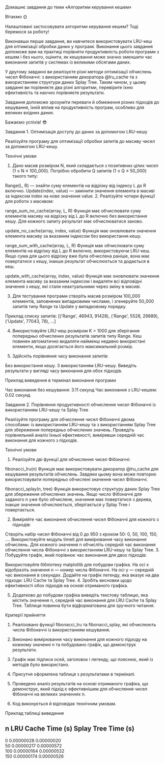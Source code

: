 Домашнє завдання до теми «Алгоритми керування кешем»



Вітаємо 🌞

Налаштовані застосовувати алгоритми керування кешем? Тоді беремося за роботу!

Виконавши перше завдання, ви навчитеся використовувати LRU-кеш для оптимізації обробки даних у програмі. Виконання цього завдання допоможе вам на практиці порівняти продуктивність роботи програми з кешем і без нього, оцінити, як кешування може значно зменшити час виконання запитів у системах із великими обсягами даних.

У другому завданні ви реалізуєте різні методи оптимізації обчислень чисел Фібоначчі: з використанням декоратора @lru_cache та з використанням структури даних Splay Tree. Таким чином, у цьому завданні ви порівняєте два різні алгоритми, перевірите їхню ефективність та наочно порівняєте результати.

Завдання допоможе зрозуміти переваги й обмеження різних підходів до кешування, їхній вплив на продуктивність програм, особливо для великих вхідних даних.

Бажаємо успіхів! 😎





Завдання 1. Оптимізація доступу до даних за допомогою LRU-кешу



Реалізуйте програму для оптимізації обробки запитів до масиву чисел за допомогою LRU-кешу.



Технічні умови

1. Дано масив розміром N, який складається з позитивних цілих чисел (1 ≤ N ≤ 100_000). Потрібно обробити Q запитів (1 ≤ Q ≤ 50_000) такого типу:

Range(L, R) — знайти суму елементів на відрізку від індексу L до R включно.
Update(index, value) — замінити значення елемента в масиві за індексом index на нове значення value.
2. Реалізуйте чотири функції для роботи з масивом:

range_sum_no_cache(array, L, R) 
Функція має обчислювати суму елементів масиву на відрізку від L до R включно без використання кешу. Для кожного запиту результат має обчислюватися заново.

update_no_cache(array, index, value) 
Функція має оновлювати значення елемента масиву за вказаним індексом без використання кешу.

range_sum_with_cache(array, L, R) 
Функція має обчислювати суму елементів на відрізку від L до R включно, використовуючи LRU-кеш. Якщо сума для цього відрізку вже була обчислена раніше, вона має повертатися з кешу, інакше результат обчислюється та додається в кеш.

update_with_cache(array, index, value) 
Функція має оновлювати значення елемента масиву за вказаним індексом і видаляти всі відповідні значення з кешу, які стали неактуальними через зміну в масиві.

3. Для тестування програми створіть масив розміром 100_000 елементів, заповнених випадковими числами, і згенеруйте 50_000 запитів типу Range та Update у випадковому порядку. 

Приклад списку запитів: [('Range', 46943, 91428), ('Range', 5528, 29889), ('Update', 77043, 78), ...]

4. Використовуйте LRU-кеш розміром K = 1000 для зберігання попередньо обчислених результатів запитів типу Range. Кеш повинен автоматично видаляти найменш недавно використані елементи, якщо досягається його максимальний розмір.

5. Здійсніть порівняння часу виконання запитів:

Без використання кешу.
З використанням LRU-кешу.
Виведіть результати у вигляді часу виконання для обох підходів.





Приклад виведення в термінал виконання програми

Час виконання без кешування: 3.11 секунд
Час виконання з LRU-кешем: 0.02 секунд





Завдання 2. Порівняння продуктивності обчислення чисел Фібоначчі із використанням LRU-кешу та Splay Tree



Реалізуйте програму для обчислення чисел Фібоначчі двома способами: із використанням LRU-кешу та з використанням Splay Tree для збереження попередньо обчислених значень. Проведіть порівняльний аналіз їхньої ефективності, вимірявши середній час виконання для кожного з підходів.



Технічні умови

1. Реалізуйте дві функції для обчислення чисел Фібоначчі:

fibonacci_lru(n) 
Функція має використовувати декоратор @lru_cache для кешування результатів обчислень. Завдяки цьому вона може повторно використовувати попередньо обчислені значення чисел Фібоначчі.

fibonacci_splay(n, tree) 
Функція використовує структуру даних Splay Tree для збереження обчислених значень. Якщо число Фібоначчі для заданого n уже було обчислене, значення має повертатися з дерева, інакше значення обчислюється, зберігається у Splay Tree і повертається.

2. Виміряйте час виконання обчислення чисел Фібоначчі для кожного з підходів:

Створіть набір чисел Фібоначчі від 0 до 950 з кроком 50: 0, 50, 100, 150, ....
Використовуйте модуль timeit для вимірювання часу виконання обчислень.
Для кожного значення n обчисліть середній час виконання обчислення числа Фібоначчі з використанням LRU-кешу та Splay Tree.
3. Побудуйте графік, який порівнює час виконання для двох підходів:

Використовуйте бібліотеку matplotlib для побудови графіка.
На осі x відобразіть значення n — номер числа Фібоначчі.
На осі y — середній час виконання в секундах.
Додайте на графік легенду, яка вказує на два підходи: LRU Cache та Splay Tree.
4. Зробіть висновки щодо ефективності обох підходів на основі отриманого графіка.

5. Додатково до побудови графіка виведіть текстову таблицю, яка містить значення n, середній час виконання для LRU Cache та Splay Tree. Таблиця повинна бути відформатована для зручного читання.



Критерії прийняття

1. Реалізовано функції fibonacci_lru та fibonacci_splay, які обчислюють числа Фібоначчі із використанням кешування.

2. Виконано вимірювання часу виконання для кожного підходу на кожному значенні n та побудовано графік, що демонструє результати.

3. Графік має підписи осей, заголовок і легенду, що пояснює, який із методів було використано.

4. Присутня оформлена таблиця з результатами в терміналі.

5. Проведено аналіз результатів на основі отриманого графіка, що демонструє, який підхід є ефективнішим для обчислення чисел Фібоначчі на великих значеннях n.

6. Код виконується й відповідає технічним умовам.



Приклад таблиці виведення

n         LRU Cache Time (s)  Splay Tree Time (s) 
--------------------------------------------------
0         0.00000028          0.00000020          
50        0.00000217          0.00000572          
100       0.00000164          0.00000532          
150       0.00000174          0.00000526 








